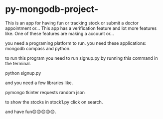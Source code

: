 # py-mongodb-project-
This is an app for having fun or tracking stock or submit a doctor appointment or...
This app has a verification feature and lot more features like.
One of these features are making a account or...

you need a programing platform to run.
you need these applications: mongodb compass and python.

to run this program you need to run signup.py
by running this command in the terminal.

python signup.py

and you need a few libraries like.

pymongo
tkinter
requests
random
json

to show the stocks in stock1.py click on search.

and have fun😊😊😊😊😊.
